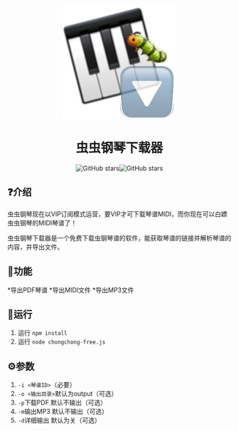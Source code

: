 <p align="center">
<img src="./icon.png"/>
</p>

<div align="center">

# 虫虫钢琴下载器

![GitHub stars](https://img.shields.io/github/stars/ThebestkillerTBK/chongchong-free?style=flat)![GitHub stars](https://img.shields.io/github/forks/ThebestkillerTBK/chongchong-free?style=flat)
</div>

## ❓介绍

虫虫钢琴现在以VIP订阅模式运营，要VIP才可下载琴谱MIDI，而你现在可以白嫖虫虫钢琴的MIDI琴谱了！

虫虫钢琴下载器是一个免费下载虫钢琴谱的软件，能获取琴谱的链接并解析琴谱的内容，并导出文件。

## 🚀功能

*导出PDF琴谱
*导出MIDI文件
*导出MP3文件

## 🚗运行

1) 运行 `npm install`
2) 运行 `node chongchong-free.js`

## ⚙参数

1) `-i <琴谱ID>`（必要）
2) `-o <输出目录>`默认为output（可选）
3) `-p`下载PDF 默认不输出（可选）
4) `-m`输出MP3 默认不输出（可选）
5) `-d`详细输出 默认为关（可选）
